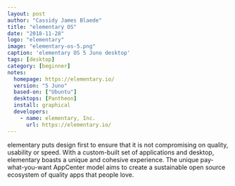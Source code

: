 ```yaml
---
layout: post
author: "Cassidy James Blaede"
title: "elementary OS"
date: "2018-11-28"
logo: "elementary"
image: "elementary-os-5.png"
caption: 'elementary OS 5 Juno desktop'
tags: [desktop]
category: [beginner]
notes:
  homepage: https://elementary.io/
  version: "5 Juno"
  based-on: ["Ubuntu"]
  desktops: [Pantheon]
  install: graphical
  developers:
    - name: elementary, Inc.
      url: https://elementary.io/
---
```


elementary puts design first to ensure that it is not compromising on quality, usability or speed. With a custom-built set of applications and desktop, elementary boasts a unique and cohesive experience. The unique pay-what-you-want AppCenter model aims to create a sustainable open source ecosystem of quality apps that people love.
